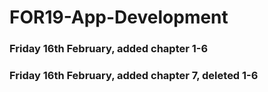 # FOR19-App-Development

### Friday 16th February, added chapter 1-6
### Friday 16th February, added chapter 7, deleted 1-6
